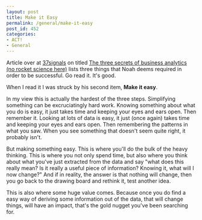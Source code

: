 ```yaml
---
layout: post
title: Make it Easy
permalink: /general/make-it-easy
post_id: 452
categories:
- ACT!
- General
---
```


Article over at [37signals](http://37signals.com/) on titled [The three secrets of business analytics (no rocket science here)](http://37signals.com/svn/posts/3002-the-three-secrets-of-business-analytics-no-rocket-science-here) lists three things that Noah deems required in order to be successful. Go read it. It's good.

When I read it I was struck by his second item, **Make it easy**.

In my view this is actually the hardest of the three steps. Simplifying something can be excruciatingly hard work. Knowing something about what you do is easy, it just takes time and keeping your eyes and ears open. Then remember it. Looking at lots of data is easy, it just (once again) takes time and keeping your eyes and ears open. Then remembering the patterns in what you saw. When you see something that doesn't seem quite right, it probably isn't.

But making something easy. This is where you'll do the bulk of the heavy thinking. This is where you not only spend time, but also where you think about what you've just extracted from the data and say "what does this really mean? Is it really a useful piece of information? Knowing it, what will I now change?" And if in reality, the answer is that nothing will change, then you go back to the drawing board and rethink it, test another idea.

This is also where some huge value comes. Because once you do find a easy way of deriving some information out of the data, that will change things, will have an impact, that's the gold nugget you've been searching for.
